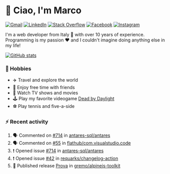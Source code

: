 # 👋 Ciao, I'm Marco

[![Gmail](https://img.shields.io/badge/Gmail-%23BB001B?style=flat-square&logo=gmail&logoColor=white)](mailto:gremo1982@gmail.com)
[![LinkedIn](https://img.shields.io/badge/LinkedIn-%230e76a8?style=flat-square&logo=linkedin)](https://www.linkedin.com/in/marco-polichetti)
[![Stack Overflow](https://img.shields.io/stackexchange/stackoverflow/r/220180?style=flat&logo=stackoverflow&label=Stack%20Overflow&color=%23F47F24)](https://stackoverflow.com/users/220180)
[![Facebook](https://img.shields.io/badge/-Facebook-%234267B2?style=flat-square&logo=facebook&logoColor=white)](https://www.facebook.com/marco.poliketti)
[![Instagram](https://img.shields.io/badge/-Instagram-%23C13584?style=flat-square&logo=instagram&logoColor=white)](https://www.instagram.com/marco.gremo)

I'm a web developer from Italy 🍕 with over 10 years of experience. Programming is my passion ❤️ and I couldn't imagine doing anything else in my life!

[![GitHub stats](https://github-readme-stats.vercel.app/api?username=gremo&show_icons=true&rank_icon=github&theme=transparent)](https://github.com/anuraghazra/github-readme-stats)

### 📅 Hobbies

- ✈️ Travel and explore the world
- 🍻 Enjoy free time with friends
- 🎥 Watch TV shows and movies
- 🕹️ Play my favorite videogame [Dead by Daylight](https://deadbydaylight.com)
- ⚽ Play tennis and five-a-side

### ⚡ Recent activity

<!--START_SECTION:activity-->
1. 🗣 Commented on [#714](https://github.com/antares-sql/antares/issues/714#issuecomment-1807979934) in [antares-sql/antares](https://github.com/antares-sql/antares)
2. 🗣 Commented on [#55](https://github.com/flathub/com.visualstudio.code/issues/55#issuecomment-1807269887) in [flathub/com.visualstudio.code](https://github.com/flathub/com.visualstudio.code)
3. ❗ Opened issue [#714](https://github.com/antares-sql/antares/issues/714) in [antares-sql/antares](https://github.com/antares-sql/antares)
4. ❗ Opened issue [#42](https://github.com/requarks/changelog-action/issues/42) in [requarks/changelog-action](https://github.com/requarks/changelog-action)
5. 🚀 Published release [Prova](https://github.com/gremo/alpinejs-toolkit/releases/tag/v.13.0) in [gremo/alpinejs-toolkit](https://github.com/gremo/alpinejs-toolkit)
<!--END_SECTION:activity-->
